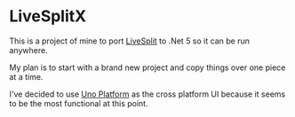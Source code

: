 # LiveSplitX

This is a project of mine to port [LiveSplit](https://github.com/LiveSplit/LiveSplit) to .Net 5 so it can be run anywhere. 

My plan is to start with a brand new project and copy things over one piece at a time.

I've decided to use [Uno Platform](https://platform.uno/) as the cross platform UI because it seems to be the most functional at this point.
